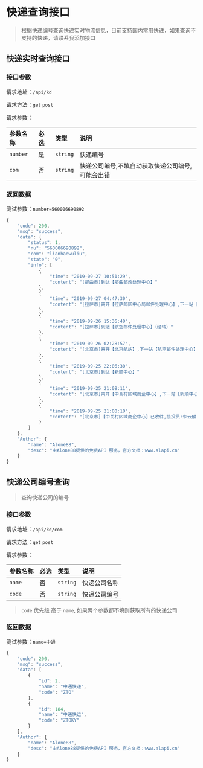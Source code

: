 # 快递查询接口

> 根据快递编号查询快递实时物流信息，目前支持国内常用快递，如果查询不支持的快递，请联系我添加接口

## 快递实时查询接口

### 接口参数

请求地址：`/api/kd`

请求方法：`get` `post`

请求参数：

| 参数名称 | 必选 | 类型 | 说明 |
| :--- | :--- | :--- | :--- |
| `number` | 是 | `string` | 快递编号 |
| `com` | 否 | `string` | 快递公司编号,不填自动获取快递公司编号,可能会出错 |

### 返回数据

测试参数：`number=560006690892`

```javascript
{
    "code": 200,
    "msg": "success",
    "data": {
        "status": 1,
        "nu": "560006690892",
        "com": "lianhaowuliu",
        "state": "0",
        "info": [
            {
                "time": "2019-09-27 10:51:29",
                "content": "[那曲市]到达【那曲邮政处理中心】"
            },
            {
                "time": "2019-09-27 04:47:30",
                "content": "[拉萨市]离开【拉萨邮区中心局邮件处理中心】,下一站【那曲邮政处理中心】（经转）"
            },
            {
                "time": "2019-09-26 15:36:40",
                "content": "[拉萨市]到达【航空邮件处理中心】（经转）"
            },
            {
                "time": "2019-09-26 02:28:57",
                "content": "[北京市]离开【北京航站】,下一站【航空邮件处理中心】"
            },
            {
                "time": "2019-09-25 22:06:30",
                "content": "[北京市]到达【新顺中心】"
            },
            {
                "time": "2019-09-25 21:08:11",
                "content": "[北京市]离开【中关村区域商企中心】,下一站【新顺中心】"
            },
            {
                "time": "2019-09-25 21:00:10",
                "content": "[北京市]【中关村区域商企中心】已收件,揽投员:朱云麟,电话:18519361874"
            }
        ]
    },
    "Author": {
        "name": "Alone88",
        "desc": "由Alone88提供的免费API 服务，官方文档：www.alapi.cn"
    }
}
```

## 快递公司编号查询

> 查询快递公司的编号

### 接口参数

请求地址：`/api/kd/com`

请求方法：`get` `post`

请求参数：

| 参数名称 | 必选 | 类型 | 说明 |
| :--- | :--- | :--- | :--- |
| `name` | 否 | `string` | 快递公司名称 |
| `code` | 否 | `string` | 快递公司编号 |

> `code` 优先级 高于 `name`, 如果两个参数都不填则获取所有的快递公司

### 返回数据

测试参数：`name=中通`

```javascript
{
    "code": 200,
    "msg": "success",
    "data": [
        {
            "id": 2,
            "name": "中通快递",
            "code": "ZTO"
        },
        {
            "id": 184,
            "name": "中通快运",
            "code": "ZTOKY"
        }
    ],
    "Author": {
        "name": "Alone88",
        "desc": "由Alone88提供的免费API 服务，官方文档：www.alapi.cn"
    }
}
```

